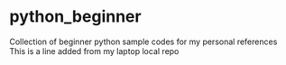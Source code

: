 # python_beginner
Collection of beginner python sample codes for my personal references
This is a line added from my laptop local repo
